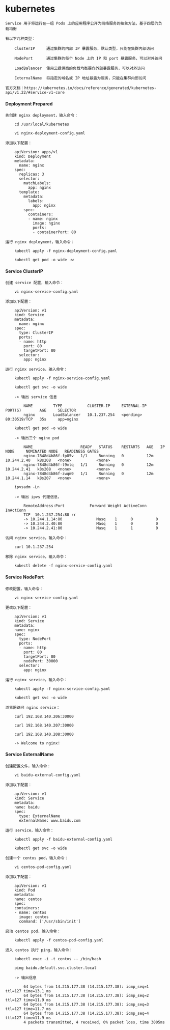 
# kubernetes

	Service 用于将运行在一组 Pods 上的应用程序公开为网络服务的抽象方法，基于四层的负载均衡

	有以下几种类型：

		ClusterIP     通过集群的内部 IP 暴露服务，默认类型，只能在集群内部访问

		NodePort      通过集群的每个 Node 上的 IP 和 port 暴露服务，可以对外访问

		LoadBalancer  使用云提供商的负载均衡器向外部暴露服务，可以对外访问

		ExternalName  将指定的域名或 IP 地址暴露为服务，只能在集群内部访问

	官方文档：https://kubernetes.io/docs/reference/generated/kubernetes-api/v1.22/#service-v1-core

#### Deployment Prepared

	先创建 nginx deployment，输入命令：

		cd /usr/local/kubernetes

		vi nginx-deployment-config.yaml

	添加以下配置：

		apiVersion: apps/v1
		kind: Deployment
		metadata:
		  name: nginx
		spec:
		  replicas: 3
		  selector:
		    matchLabels:
		      app: nginx
		  template:
		    metadata:
		      labels:
		        app: nginx
		    spec:
		      containers:
		      - name: nginx
		        image: nginx
		        ports:
		        - containerPort: 80

	运行 nginx deployment，输入命令：

		kubectl apply -f nginx-deployment-config.yaml

		kubectl get pod -o wide -w

#### Service ClusterIP

	创建 service 配置，输入命令：

		vi nginx-service-config.yaml

	添加以下配置：

		apiVersion: v1
		kind: Service
		metadata:
		  name: nginx
		spec:
		  type: ClusterIP
		  ports:
		  - name: http
		    port: 80
		    targetPort: 80
		  selector:
		    app: nginx

	运行 nginx service，输入命令：

		kubectl apply -f nginx-service-config.yaml

		kubectl get svc -o wide

		-> 输出 service 信息

			NAME         TYPE           CLUSTER-IP     EXTERNAL-IP   PORT(S)        AGE     SELECTOR
			nginx        LoadBalancer   10.1.237.254   <pending>     80:30519/TCP   35s     app=nginx

		kubectl get pod -o wide

		-> 输出三个 nginx pod

			NAME                     READY   STATUS    RESTARTS   AGE   IP            NODE     NOMINATED NODE   READINESS GATES
			nginx-7848d4b86f-fp85v   1/1     Running   0          12m   10.244.2.40   k8s208   <none>           <none>
			nginx-7848d4b86f-l9mlq   1/1     Running   0          12m   10.244.2.41   k8s208   <none>           <none>
			nginx-7848d4b86f-zwqm9   1/1     Running   0          12m   10.244.1.14   k8s207   <none>           <none>

		ipvsadm -Ln

		-> 输出 ipvs 代理信息，

			RemoteAddress:Port           Forward Weight ActiveConn InActConn       
			TCP  10.1.237.254:80 rr
			-> 10.244.1.14:80               Masq    1      0          0         
			-> 10.244.2.40:80               Masq    1      0          0         
			-> 10.244.2.41:80               Masq    1      1          0     

	访问 nginx service，输入命令：

		curl 10.1.237.254

	移除 nginx service，输入命令：

		kubectl delete -f nginx-service-config.yaml

#### Service NodePort

	修改配置，输入命令：

		vi nginx-service-config.yaml

	更改以下配置：

		apiVersion: v1
		kind: Service
		metadata:
		name: nginx
		spec:
		  type: NodePort
		  ports:
		  - name: http
		    port: 80
		    targetPort: 80
		    nodePort: 30000
		  selector:
		    app: nginx

	运行 nginx service，输入命令：

		kubectl apply -f nginx-service-config.yaml

		kubectl get svc -o wide

	浏览器访问 nginx service：

		curl 192.168.140.206:30000

		curl 192.168.140.207:30000

		curl 192.168.140.208:30000

		-> Welcome to nginx!

#### Service ExternalName

	创建配置文件，输入命令：

		vi baidu-external-config.yaml

	添加以下配置：

		apiVersion: v1
		kind: Service
		metadata:
		name: baidu
		spec:
		  type: ExternalName
		  externalName: www.baidu.com

	运行 service，输入命令：

		kubectl apply -f baidu-external-config.yaml

		kubectl get svc -o wide

	创建一个 centos pod，输入命令：

		vi centos-pod-config.yaml

	添加以下配置：

		apiVersion: v1
		kind: Pod
		metadata:
		name: centos
		spec:
		containers:
		- name: centos
		  image: centos
		  command: ['/usr/sbin/init']

	启动 centos pod，输入命令：

		kubectl apply -f centos-pod-config.yaml

	进入 centos 执行 ping，输入命令：

		kubectl exec -i -t centos -- /bin/bash

		ping baidu.default.svc.cluster.local

		-> 输出信息

			64 bytes from 14.215.177.38 (14.215.177.38): icmp_seq=1 ttl=127 time=13.1 ms
			64 bytes from 14.215.177.38 (14.215.177.38): icmp_seq=2 ttl=127 time=11.9 ms
			64 bytes from 14.215.177.38 (14.215.177.38): icmp_seq=3 ttl=127 time=11.7 ms
			64 bytes from 14.215.177.38 (14.215.177.38): icmp_seq=4 ttl=127 time=11.9 ms
			4 packets transmitted, 4 received, 0% packet loss, time 3005ms
